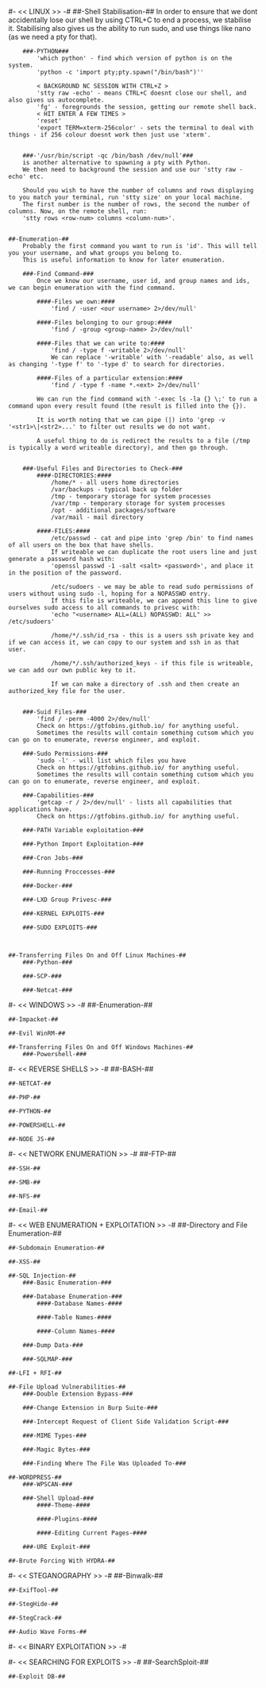#- << LINUX >> -#
	##-Shell Stabilisation-##
	In order to ensure that we dont accidentally lose our shell by using CTRL+C to end a process, we stabilise it.
	Stabilising also gives us the ability to run sudo, and use things like nano (as we need a pty for that).
		
		###-PYTHON###
			'which python' - find which version of python is on the system.
			'python -c 'import pty;pty.spawn("/bin/bash")''
			
			< BACKGROUND NC SESSION WITH CTRL+Z >
			'stty raw -echo' - means CTRL+C doesnt close our shell, and also gives us autocomplete.
			'fg' - foregrounds the session, getting our remote shell back.
			< HIT ENTER A FEW TIMES >
			'reset'
			'export TERM=xterm-256color' - sets the terminal to deal with things - if 256 colour doesnt work then just use 'xterm'.
			
	
		###-'/usr/bin/script -qc /bin/bash /dev/null'###
		is another alternative to spawning a pty with Python.
		We then need to background the session and use our 'stty raw -echo' etc.
		
		Should you wish to have the number of columns and rows displaying to you match your terminal, run 'stty size' on your local machine.
		The first number is the number of rows, the second the number of columns. Now, on the remote shell, run:
		'stty rows <row-num> columns <column-num>'.
		
		
	##-Enumeration-##
		Probably the first command you want to run is 'id'. This will tell you your username, and what groups you belong to.
		This is useful information to know for later enumeration.
		
		###-Find Command-###
			Once we know our username, user id, and group names and ids, we can begin enumeration with the find command. 
			
			####-Files we own:####
				'find / -user <our username> 2>/dev/null'
			
			####-Files belonging to our group:####
				'find / -group <group-name> 2>/dev/null'
			
			####-Files that we can write to:####
				'find / -type f -writable 2>/dev/null'
				We can replace '-writable' with '-readable' also, as well as changing '-type f' to '-type d' to search for directories. 
			
			####-Files of a particular extension:####
				'find / -type f -name *.<ext> 2>/dev/null'
			
			We can run the find command with '-exec ls -la {} \;' to run a command upon every result found (the result is filled into the {}).
				
			It is worth noting that we can pipe (|) into 'grep -v '<str1>\|<str2>...' to filter out results we do not want.
			
			A useful thing to do is redirect the results to a file (/tmp is typically a word writeable directory), and then go through.


		###-Useful Files and Directories to Check-###
			####-DIRECTORIES:####
				/home/* - all users home directories
				/var/backups - typical back up folder
				/tmp - temporary storage for system processes
				/var/tmp - temporary storage for system processes
				/opt - additional packages/software
				/var/mail - mail directory
				
			####-FILES:####
				/etc/passwd - cat and pipe into 'grep /bin' to find names of all users on the box that have shells. 
				If writeable we can duplicate the root users line and just generate a password hash with:
				'openssl passwd -1 -salt <salt> <password>', and place it in the position of the password. 
				
				/etc/sudoers - we may be able to read sudo permissions of users without using sudo -l, hoping for a NOPASSWD entry.
				If this file is writeable, we can append this line to give ourselves sudo access to all commands to privesc with:
				'echo "<username> ALL=(ALL) NOPASSWD: ALL" >> /etc/sudoers'
				
				/home/*/.ssh/id_rsa - this is a users ssh private key and if we can access it, we can copy to our system and ssh in as that user.
				
				/home/*/.ssh/authorized_keys - if this file is writeable, we can add our own public key to it.
				
				If we can make a directory of .ssh and then create an authorized_key file for the user.
			

		###-Suid Files-###
			'find / -perm -4000 2>/dev/null'
			Check on https://gtfobins.github.io/ for anything useful. 
			Sometimes the results will contain something cutsom which you can go on to enumerate, reverse engineer, and exploit.
			
		###-Sudo Permissions-###
			'sudo -l' - will list which files you have
			Check on https://gtfobins.github.io/ for anything useful. 
			Sometimes the results will contain something cutsom which you can go on to enumerate, reverse engineer, and exploit.
			
		###-Capabilities-###
			'getcap -r / 2>/dev/null' - lists all capabilities that applications have.
			Check on https://gtfobins.github.io/ for anything useful. 
			
		###-PATH Variable exploitation-###

		###-Python Import Exploitation-###
		
		###-Cron Jobs-###
		
		###-Running Proccesses-###
		
		###-Docker-###
		
		###-LXD Group Privesc-###
		
		###-KERNEL EXPLOITS-###
	
		###-SUDO EXPLOITS-###
	
		
		
	##-Transferring Files On and Off Linux Machines-##
		###-Python-###
		
		###-SCP-###
		
		###-Netcat-###
		
		
#- << WINDOWS >> -#
	##-Enumeration-##
	
	##-Impacket-##
	
	##-Evil WinRM-##
	
	##-Transferring Files On and Off Windows Machines-##
		###-Powershell-###
		
#- << REVERSE SHELLS >> -#
	##-BASH-##
	
	##-NETCAT-##
	
	##-PHP-##
	
	##-PYTHON-##
	
	##-POWERSHELL-##
	
	##-NODE JS-##
	

#- << NETWORK ENUMERATION >> -#
	##-FTP-##
	
	##-SSH-##
	
	##-SMB-##
	
	##-NFS-##
	
	##-Email-##
	

#- << WEB ENUMERATION + EXPLOITATION >> -#
	##-Directory and File Enumeration-##
	
	##-Subdomain Enumeration-##
	
	##-XSS-##
	
	##-SQL Injection-##
		###-Basic Enumeration-###
		
		###-Database Enumeration-###
			####-Database Names-####
			
			####-Table Names-####
			
			####-Column Names-####
			
		###-Dump Data-###
		
		###-SQLMAP-###
	
	##-LFI + RFI-##
	
	##-File Upload Vulnerabilities-##
		###-Double Extension Bypass-###
		
		###-Change Extension in Burp Suite-###
		
		###-Intercept Request of Client Side Validation Script-###
		
		###-MIME Types-###
		
		###-Magic Bytes-###
		
		###-Finding Where The File Was Uploaded To-###
		
	##-WORDPRESS-##
		###-WPSCAN-###
		
		###-Shell Upload-###
			####-Theme-####
			
			####-Plugins-####
			
			####-Editing Current Pages-####
			
		###-URE Exploit-###
		
	##-Brute Forcing With HYDRA-##
	
	
#- << STEGANOGRAPHY >> -#
	##-Binwalk-##
	
	##-ExifTool-##
	
	##-StegHide-##
	
	##-StegCrack-##
	
	##-Audio Wave Forms-##
	
	
#- << BINARY EXPLOITATION >> -#


#- << SEARCHING FOR EXPLOITS >> -#
	##-SearchSploit-##
	
	##-Exploit DB-##
